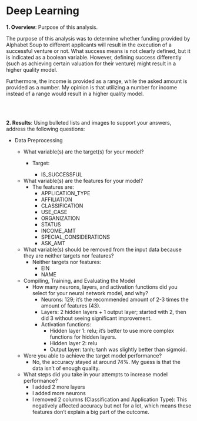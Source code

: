 # Deep Learning
<p><b>1. Overview</b><span style="font-weight: 400;">: Purpose of this analysis.</span></p>
<p><span style="font-weight: 400;">The purpose of this analysis was to determine whether funding provided by Alphabet Soup to different applicants will result in the execution of a successful venture or not. What success means is not clearly defined, but it is indicated as a boolean variable. However, defining success differently (such as achieving certain valuation for their venture) might result in a higher quality model.</span></p>
<p><span style="font-weight: 400;">Furthermore, the income is provided as a range, while the asked amount is provided as a number. My opinion is that utilizing a number for income instead of a range would result in a higher quality model. </span></p>
<br></br>
<p><b>2. Results</b><span style="font-weight: 400;">: Using bulleted lists and images to support your answers, address the following questions:</span></p>
<ul>
<li style="font-weight: 400;" aria-level="1"><span style="font-weight: 400;">Data Preprocessing</span></li>
<ul>
<li style="font-weight: 400;" aria-level="2"><span style="font-weight: 400;">What variable(s) are the target(s) for your model?</span></li>
<ul>
<li style="font-weight: 400;" aria-level="3"><span style="font-weight: 400;">Target:</span></li>
<ul>
<li style="font-weight: 400;" aria-level="4"><span style="font-weight: 400;">IS_SUCCESSFUL</span></li>
</ul>
</ul>
<li style="font-weight: 400;" aria-level="2"><span style="font-weight: 400;">What variable(s) are the features for your model?</span>
<ul>
<li style="font-weight: 400;" aria-level="3"><span style="font-weight: 400;">The features are:</span>
<ul>
<li style="font-weight: 400;" aria-level="4"><span style="font-weight: 400;">APPLICATION_TYPE</span></li>
<li style="font-weight: 400;" aria-level="4"><span style="font-weight: 400;">AFFILIATION</span></li>
<li style="font-weight: 400;" aria-level="4"><span style="font-weight: 400;">CLASSIFICATION</span></li>
<li style="font-weight: 400;" aria-level="4"><span style="font-weight: 400;">USE_CASE</span></li>
<li style="font-weight: 400;" aria-level="4"><span style="font-weight: 400;">ORGANIZATION</span></li>
<li style="font-weight: 400;" aria-level="4"><span style="font-weight: 400;">STATUS</span></li>
<li style="font-weight: 400;" aria-level="4"><span style="font-weight: 400;">INCOME_AMT</span></li>
<li style="font-weight: 400;" aria-level="4"><span style="font-weight: 400;">SPECIAL_CONSIDERATIONS</span></li>
<li style="font-weight: 400;" aria-level="4"><span style="font-weight: 400;">ASK_AMT</span></li>
</ul>
</li>
</ul>
</li>
<li><span style="font-weight: 400;">What variable(s) should be removed from the input data because they are neither targets nor features?</span>
<ul>
<li><span style="font-weight: 400;">Neither targets nor features:</span>
<ul>
<li style="font-weight: 400;" aria-level="4"><span style="font-weight: 400;">EIN</span></li>
<li style="font-weight: 400;" aria-level="4"><span style="font-weight: 400;">NAME</span></li>
</ul>
</li>
</ul>
</li>
<li><span style="font-weight: 400;">Compiling, Training, and Evaluating the Model</span>
<ul>
<li><span style="font-weight: 400;">How many neurons, layers, and activation functions did you select for your neural network model, and why?</span>
<ul>
<li style="font-weight: 400;" aria-level="3"><span style="font-weight: 400;">Neurons: 129; it&rsquo;s the recommended amount of 2-3 times the amount of features (43).</span></li>
<li style="font-weight: 400;" aria-level="3"><span style="font-weight: 400;">Layers: 2 hidden layers + 1 output layer; started with 2, then did 3 without seeing significant improvement.</span></li>
<li style="font-weight: 400;" aria-level="3"><span style="font-weight: 400;">Activation functions:</span>
<ul>
<li style="font-weight: 400;" aria-level="4"><span style="font-weight: 400;">Hidden layer 1: relu; it&rsquo;s better to use more complex functions for hidden layers.</span></li>
<li style="font-weight: 400;" aria-level="4"><span style="font-weight: 400;">Hidden layer 2: relu</span></li>
<li style="font-weight: 400;" aria-level="4"><span style="font-weight: 400;">Output layer: tanh; tanh was slightly better than sigmoid.</span></li>
</ul>
</li>
</ul>
</li>
</ul>
</li>
<li><span style="font-weight: 400;">Were you able to achieve the target model performance?</span>
<ul>
<li><span style="font-weight: 400;">No, the accuracy stayed at around 74%. My guess is that the data isn&rsquo;t of enough quality.</span></li>
</ul>
</li>
<li><span style="font-weight: 400;">What steps did you take in your attempts to increase model performance?</span>
<ul>
<li><span style="font-weight: 400;">I added 2 more layers</span></li>
<li><span style="font-weight: 400;">I added more neurons</span></li>
<li><span style="font-weight: 400;">I removed 2 columns (Classification and Application Type): This negatively affected accuracy but not for a lot, which means these features don&rsquo;t explain a big part of the outcome.<br /></span></li>
</ul>
</li>
</ul>
</ul>
